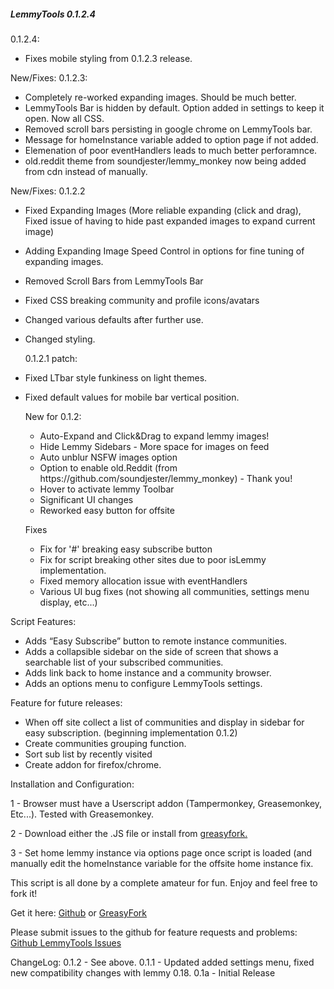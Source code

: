 <h5>LemmyTools 0.1.2.4</h5>

0.1.2.4:
* Fixes mobile styling from 0.1.2.3 release.

New/Fixes: 0.1.2.3:
* Completely re-worked expanding images. Should be much better.
* LemmyTools Bar is hidden by default. Option added in settings to keep it open. Now all CSS.
* Removed scroll bars persisting in google chrome on LemmyTools bar.
* Message for homeInstance variable added to option page if not added.
* Elemenation of poor eventHandlers leads to much better perforamnce.
* old.reddit theme from soundjester/lemmy_monkey now being added from cdn instead of manually. 

 New/Fixes: 0.1.2.2
* Fixed Expanding Images (More reliable expanding (click and drag), Fixed issue of having to hide past expanded images to expand current image) 
* Adding Expanding Image Speed Control in options for fine tuning of expanding images.
* Removed Scroll Bars from LemmyTools Bar 
* Fixed CSS breaking community and profile icons/avatars
* Changed various defaults after further use.
* Changed styling.
   
   0.1.2.1 patch:
*  Fixed LTbar style funkiness on light themes.
*  Fixed default values for mobile bar vertical position.

   New for 0.1.2:
   <ul>
    <li>Auto-Expand and Click&Drag to expand lemmy images!</li>
    <li>Hide Lemmy Sidebars - More space for images on feed</li>
    <li>Auto unblur NSFW images option</li>
    <li>Option to enable old.Reddit (from https://github.com/soundjester/lemmy_monkey) - Thank you!</li>
    <li>Hover to activate lemmy Toolbar</li>
    <li>Significant UI changes</li>
    <li>Reworked easy button for offsite</li>
   </ul>
   <p> Fixes </p>
   <ul>
    <li>Fix for '#' breaking easy subscribe button</li>
    <li>Fix for script breaking other sites due to poor isLemmy implementation.</li>
    <li>Fixed memory allocation issue with eventHandlers</li>
    <li>Various UI bug fixes (not showing all communities, settings menu display, etc...)</li>
    
</ul>
    Script Features:
<ul>
    <li>Adds “Easy Subscribe” button to remote instance communities.</li>
    <li>Adds a collapsible sidebar on the side of screen that shows a searchable list of your subscribed communities.</li>
    <li>Adds link back to home instance and a community browser.</li>
    <li>Adds an options menu to configure LemmyTools settings.</li>
    
</ul>

</p>
<p>Feature for future releases:</p>
<ul>
    <li>When off site collect a list of communities and display in sidebar for easy subscription. (beginning implementation 0.1.2)</li>
    <li>Create communities grouping function.</li>
    <li>Sort sub list by recently visited</li>
    <li>Create addon for firefox/chrome.</li>
</ul>
<p>Installation and Configuration:</p>
<p>1 - Browser must have a Userscript addon (Tampermonkey, Greasemonkey, Etc...). Tested with Greasemonkey.</p>
<p>2 - Download either the .JS file or install from <a href="https://greasyfork.org/en/scripts/469169-lemmytools">greasyfork.</a></p></p>
<p>3 - Set home lemmy instance via options page once script is loaded (and manually edit the homeInstance variable for the offsite home instance fix.</p>
<p>This script is all done by a complete amateur for fun. Enjoy and feel free to fork it!</p>

<p>Get it here: <a href="https://github.com/howdy-tsc/LemmyTools">Github</a> or <a href="https://greasyfork.org/en/scripts/469169-lemmytools">GreasyFork</a></p>
<p><b></b>Please submit issues to the github for feature requests and problems: <a href="https://github.com/howdy-tsc/LemmyTools/issues">Github LemmyTools Issues</a></b></p>



ChangeLog:
0.1.2 - See above.
0.1.1 - Updated added settings menu, fixed new compatibility changes with lemmy 0.18.
0.1a - Initial Release



